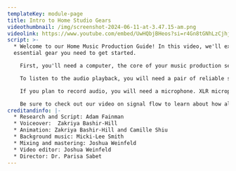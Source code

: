 ```yaml
---
templateKey: module-page
title: Intro to Home Studio Gears
videothumbnail: /img/screenshot-2024-06-11-at-3.47.15-am.png
videolink: https://www.youtube.com/embed/UwHQbjBHeos?si=r4Gn8tGNhLzCjhju
script: >-
  * Welcome to our Home Music Production Guide! In this video, we'll explore the
  essential gear you need to get started.

    First, you'll need a computer, the core of your music production setup for recording, composing, arranging, and mixing music. Make sure it meets your DAW’s requirements. Next, you’ll need an audio interface, a hardware device that connects microphones, instruments, and other audio equipment to your computer. Be sure to check its compatibility before you buy!

    To listen to the audio playback, you will need a pair of reliable studio monitors or headphones, or both. Invest in ones with accurate and flat frequency responses to ensure you can listen critically to your project playback.                         

    If you plan to record audio, you will need a microphone. XLR microphones will require a separate audio interface, while USB microphones will act as their own. You may want a MIDI controller if you want to play musical notes directly into your DAW. The most common controller is the keyboard. A 49-key MIDI keyboard is a good option for most basic tasks. Lastly, you’ll need cables to connect all your equipment, and any other necessary accessories.

    Be sure to check out our video on signal flow to learn about how all this gear gets wired up! Thanks for watching, and happy composing!
creditandinfo: |-
  * Research and Script: Adam Fainman
  * Voiceover:  Zakriya Bashir-Hill 
  * Animation: Zakriya Bashir-Hill and Camille Shiu
  * Background music: Micki-Lee Smith
  * Mixing and mastering: Joshua Weinfeld
  * Video editor: Joshua Weinfeld
  * Director: Dr. Parisa Sabet
---
```

